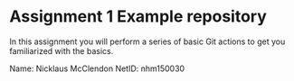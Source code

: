 # Assignment 1 Example repository

In this assignment you will perform a series of basic Git actions to get you familiarized with the basics.

Name: Nicklaus McClendon
NetID: nhm150030
